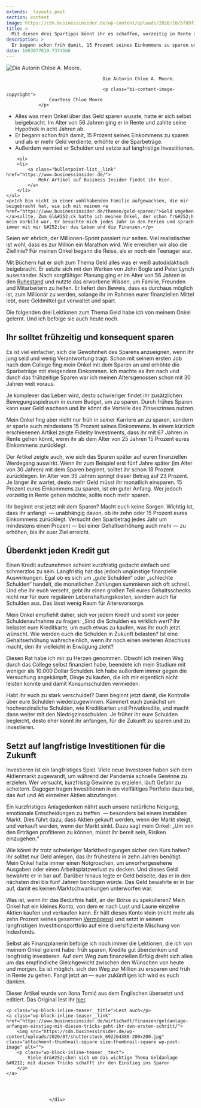```yaml
--- 
extends: _layouts.post 
section: content 
image: https://cdn.businessinsider.de/wp-content/uploads/2020/10/5f89f3e0d260780019341ef2.jpeg 
title: > 
  Mit diesen drei Spartipps könnt ihr es schaffen, vorzeitig in Rente zu gehen 
description: > 
  Er begann schon früh damit, 15 Prozent seines Einkommens zu sparen und als er mehr Geld verdiente, erhöhte er die Sparbeträge.Je früher ihr eure Schulden begleicht, desto eher könnt ihr anfangen, für die Zukunft zu sparen und zu investieren.Ihr solltet nur Geld anlegen, das ihr frühestens in zehn Jahren benötigt.Darüber hinaus legte er Geld beiseite, das er in den nächsten drei bis fünf Jahren benötigen würde.Es ist möglich, sich den Weg zur Million zu ersparen und früh in Rente zu gehen. 
date: 1603077619.7374566 
--- 
```

<div>
							<img src="https://cdn.businessinsider.de/wp-content/uploads/2020/10/5f89f3e0d260780019341ef2.jpeg" alt="Die Autorin Chloe A. Moore." title="Die Autorin Chloe A. Moore.">
			
							
										Die Autorin Chloe A. Moore.
									
										<p class="bi-content-image-copyright">
					Courtesy Chloe Moore
				</p>
					
	


<ul>
<li>Alles was mein Onkel &#252;ber das Geld sparen wusste, hatte er sich selbst beigebracht. Im Alter von 56 Jahren ging er in Rente und zahlte seine Hypothek in acht Jahren ab.</li>
<li>Er begann schon fr&#252;h damit, 15 Prozent seines Einkommens zu sparen und als er mehr Geld verdiente, erh&#246;hte er die Sparbetr&#228;ge.</li>
<li>Au&#223;erdem vermied er Schulden und setzte auf langfristige Investitionen.</li>
</ul>


		<ul>
		<li>
			<a class="bulletpoint-list__link" href="https://www.businessinsider.de/">
				Mehr Artikel auf Business Insider findet ihr hier.
			</a>
		</li>
	</ul>
	<p>Ich bin nicht in einer wohlhabenden Familie aufgewachsen, die mir beigebracht hat, wie ich mit meinem <a href="https://www.businessinsider.de/themen/geld-sparen/">Geld umgehen </a>sollte. Zum Gl&#252;ck hatte ich meinen Onkel, der schon fr&#252;h mein Vorbild war. Er besuchte mich jedes Jahr in den Ferien und sprach immer mit mir &#252;ber das Leben und die Finanzen.</p>



<p>Seien wir ehrlich, der Millionen-Sprint passiert nur selten. Viel realistischer ist wohl, dass es zur Million ein Marathon wird. Wie erreichen wir also die Ziellinie? F&#252;r meinen Onkel begann die Reise, als er noch ein Teenager war.</p>



<p>Mit B&#252;chern hat er sich zum Thema Geld alles was er wei&#223; autodidaktisch beigebracht. Er setzte sich mit den Werken von John Bogle und Peter Lynch auseinander. Nach sorgf&#228;ltiger Planung ging er im Alter von 56 Jahren in den <a href="https://www.businessinsider.de/themen/rente/">Ruhestand</a> und nutzte das erworbene Wissen, um Familie, Freunden und Mitarbeitern zu helfen. Er liefert den Beweis, dass es durchaus m&#246;glich ist, zum Million&#228;r zu werden, solange ihr im Rahmen eurer finanziellen Mittel lebt, eure Geldmittel gut verwaltet und spart.</p>



<p>Die folgenden drei Lektionen zum Thema Geld habe ich von meinem Onkel gelernt. Und ich befolge sie auch heute noch.</p>



<h2>Ihr solltet fr&#252;hzeitig und konsequent sparen</h2>



<p>Es ist viel einfacher, sich die Gewohnheit des Sparens anzueignen, wenn ihr jung seid und wenig Verantwortung tragt. Schon mit seinem ersten Job nach dem College fing mein Onkel mit dem Sparen an und erh&#246;hte die Sparbetr&#228;ge mit steigendem Einkommen. Ich machte es ihm nach und durch das fr&#252;hzeitige Sparen war ich meinen Altersgenossen schon mit 30 Jahren weit voraus.</p>



<p>Je komplexer das Leben wird, desto schwieriger findet ihr zus&#228;tzlichen Bewegungsspielraum in eurem Budget, um zu sparen. Durch fr&#252;hes Sparen kann euer Geld wachsen und ihr k&#246;nnt die Vorteile des Zinseszinses nutzen.</p>


<p class="OUTBRAIN"></p>
<p>Mein Onkel fing aber nicht nur fr&#252;h in seiner Karriere an zu sparen, sondern er sparte auch mindestens 15 Prozent seines Einkommens. In einem k&#252;rzlich erschienenen Artikel zeigte Fidelity Investments, dass ihr mit 67 Jahren in Rente gehen k&#246;nnt, wenn ihr ab dem Alter von 25 Jahren 15 Prozent eures Einkommens zur&#252;cklegt. </p>



<p>Der Artikel zeigte auch, wie sich das Sparen sp&#228;ter auf euren finanziellen Werdegang auswirkt. Wenn ihr zum Beispiel erst f&#252;nf Jahre sp&#228;ter (im Alter von 30 Jahren) mit dem Sparen beginnt, solltet ihr schon 18 Prozent zur&#252;cklegen. Im Alter von 35 Jahren springt dieser Betrag auf 23 Prozent. Je l&#228;nger ihr wartet, desto mehr Geld m&#252;sst ihr monatlich einsparen. 15 Prozent eures Einkommens zu sparen, ist ein guter Anfang. Wer jedoch vorzeitig in Rente gehen m&#246;chte, sollte noch mehr sparen.</p>



<p>Ihr beginnt erst jetzt mit dem Sparen? Macht euch keine Sorgen. Wichtig ist, dass ihr anfangt &#160;&#8212; unabh&#228;ngig davon, ob ihr zehn oder 15 Prozent eures Einkommens zur&#252;cklegt. Versucht den Sparbetrag jedes Jahr um mindestens einen Prozent &#8212; bei einer Gehaltserh&#246;hung auch mehr &#8212;  zu erh&#246;hen, bis ihr euer Ziel erreicht.</p>



 



<h2>&#220;berdenkt jeden Kredit gut</h2>



<p>Einen Kredit aufzunehmen scheint kurzfristig gedacht einfach und schmerzlos zu sein. Langfristig hat das jedoch ung&#252;nstige finanzielle Auswirkungen. Egal ob es sich um &#8222;gute Schulden&#8220; oder &#8222;schlechte Schulden&#8220; handelt, die monatlichen Zahlungen summieren sich oft schnell. Und ehe ihr euch verseht, gebt ihr einen gro&#223;en Teil eures Gehaltsschecks nicht nur f&#252;r eure regul&#228;ren Lebenshaltungskosten, sondern auch f&#252;r Schulden aus. Das l&#228;sst wenig Raum f&#252;r Altersvorsorge.</p>



<p>Mein Onkel empfiehlt daher, sich vor jedem Kredit und somit vor jeder Schuldenaufnahme zu fragen: &#8222;Sind die Schulden es wirklich wert? Ihr belastet eure Kreditkarte, um euch etwas zu kaufen, was ihr euch jetzt w&#252;nscht. Wie werden euch die Schulden in Zukunft belasten? Ist eine Gehaltserh&#246;hung wahrscheinlich, wenn ihr noch einen weiteren Abschluss macht, den ihr vielleicht in Erw&#228;gung zieht?</p>



<p>Diesen Rat habe ich mir zu Herzen genommen. Obwohl ich meinen Weg durch das College selbst finanziert habe, beendete ich mein Studium mit weniger als 10.000 Dollar Schulden. Ich habe au&#223;erdem immer gegen die Versuchung angek&#228;mpft, Dinge zu kaufen, die ich mir eigentlich nicht leisten konnte und damit Konsumschulden vermieden.</p>


<p class="OUTBRAIN"></p>
<p>Habt ihr euch zu stark verschuldet? Dann beginnt jetzt damit, die Kontrolle &#252;ber eure Schulden wiederzugewinnen. K&#252;mmert euch zun&#228;chst um hochverzinsliche Schulden, wie Kreditkarten und Privatkredite, und macht dann weiter mit den Niedrigzinsschulden. Je fr&#252;her ihr eure Schulden begleicht, desto eher k&#246;nnt ihr anfangen, f&#252;r die Zukunft zu sparen und zu investieren.</p>



<h2>Setzt auf langfristige Investitionen f&#252;r die Zukunft</h2>



<p>Investieren ist ein langfristiges Spiel. Viele neue Investoren haben sich dem Aktienmarkt zugewandt, um w&#228;hrend der Pandemie schnelle Gewinne zu erzielen. Wer versucht, kurzfristig Gewinne zu erzielen, l&#228;uft Gefahr zu scheitern. Dagegen tragen Investitionen in ein vielf&#228;ltiges Portfolio dazu bei, das Auf und Ab einzelner Aktien abzufangen.</p>



<p>Ein kurzfristiges Anlagedenken n&#228;hrt auch unsere nat&#252;rliche Neigung, emotionale Entscheidungen zu treffen &#160;&#8212; besonders bei einem instabilen Markt. Dies f&#252;hrt dazu, dass Aktien gekauft werden, wenn der Markt steigt, und verkauft werden, wenn der Markt sinkt. Dazu sagt mein Onkel: &#8222;Um von den Ertr&#228;gen profitieren zu k&#246;nnen, m&#252;sst ihr bereit sein, Risiken einzugehen.&#8220;</p>



<p>Wie k&#246;nnt ihr trotz schwieriger Marktbedingungen sicher den Kurs halten? Ihr solltet nur Geld anlegen, das ihr fr&#252;hestens in zehn Jahren ben&#246;tigt. Mein Onkel hatte immer einen Notgroschen, um unvorhergesehene Ausgaben oder einen Arbeitsplatzverlust zu decken. Und dieses Geld bewahrte er in bar auf. Dar&#252;ber hinaus legte er Geld beiseite, das er in den n&#228;chsten drei bis f&#252;nf Jahren ben&#246;tigen w&#252;rde. Das Geld bewahrte er in bar auf, damit es keinen Marktschwankungen unterworfen war.</p>



<p>Was ist, wenn ihr das Bed&#252;rfnis habt, an der B&#246;rse zu spekulieren? Mein Onkel hat ein kleines Konto, von dem er nach Lust und Laune einzelne Aktien kaufen und verkaufen kann. Er h&#228;lt dieses Konto klein (nicht mehr als zehn Prozent seines gesamten <a href="https://www.businessinsider.de/themen/vermoegen/">Verm&#246;gens</a>) und setzt in seinem langfristigen Investitionsportfolio auf eine diversifizierte Mischung von Indexfonds.</p>



<p>Selbst als Finanzplanerin befolge ich noch immer die Lektionen, die ich von meinem Onkel gelernt habe: fr&#252;h sparen, Kredite gut &#252;berdenken und langfristig investieren. Auf dem Weg zum finanziellen Erfolg dreht sich alles um das empfindliche Gleichgewicht zwischen den W&#252;nschen von heute und morgen. Es ist m&#246;glich, sich den Weg zur Million zu ersparen und fr&#252;h in Rente zu gehen. Fangt jetzt an &#8212; euer zuk&#252;nftiges Ich wird es euch danken.</p>


<p class="OUTBRAIN"></p>
<p class="has-text-align-right">Dieser Artikel wurde von Ilona Tomi&#263; aus dem Englischen &#252;bersetzt und editiert. Das Original lest ihr <a href="https://www.businessinsider.com/personal-finance/uncle-retired-early-iving-by-money-rules-2020-10">hier</a>.</p>




	<p class="wp-block-inline-teaser__title">Lest auch</p>
	<a class="wp-block-inline-teaser__link" href="https://www.businessinsider.de/wirtschaft/finanzen/geldanlage-anfangen-einstieg-mit-diesen-tricks-geht-ihr-den-ersten-schritt/">
		<img src="https://cdn.businessinsider.de/wp-content/uploads/2020/07/shutterstock_692204380-200x200.jpg" class="attachment-thumbnail-square size-thumbnail-square wp-post-image" alt="">
		<p class="wp-block-inline-teaser__text">
			Viele dr&#252;cken sich um das wichtige Thema Geldanlage &#8212; mit diesen Tricks schafft ihr den Einstieg ins Sparen
		</p>
	</a>



			
					</div>
